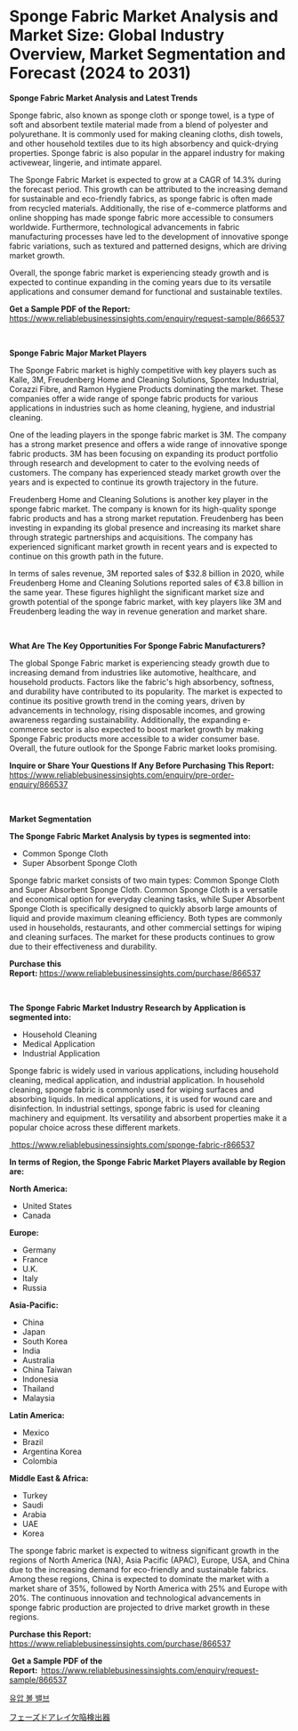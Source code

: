 <p><h1>Sponge Fabric Market Analysis and Market Size: Global Industry Overview, Market Segmentation and Forecast (2024 to 2031)</h1></p><p><strong>Sponge Fabric Market Analysis and Latest Trends</strong></p>
<p><p>Sponge fabric, also known as sponge cloth or sponge towel, is a type of soft and absorbent textile material made from a blend of polyester and polyurethane. It is commonly used for making cleaning cloths, dish towels, and other household textiles due to its high absorbency and quick-drying properties. Sponge fabric is also popular in the apparel industry for making activewear, lingerie, and intimate apparel.</p><p>The Sponge Fabric Market is expected to grow at a CAGR of 14.3% during the forecast period. This growth can be attributed to the increasing demand for sustainable and eco-friendly fabrics, as sponge fabric is often made from recycled materials. Additionally, the rise of e-commerce platforms and online shopping has made sponge fabric more accessible to consumers worldwide. Furthermore, technological advancements in fabric manufacturing processes have led to the development of innovative sponge fabric variations, such as textured and patterned designs, which are driving market growth.</p><p>Overall, the sponge fabric market is experiencing steady growth and is expected to continue expanding in the coming years due to its versatile applications and consumer demand for functional and sustainable textiles.</p></p>
<p><strong>Get a Sample PDF of the Report:&nbsp;</strong> <a href="https://www.reliablebusinessinsights.com/enquiry/request-sample/866537">https://www.reliablebusinessinsights.com/enquiry/request-sample/866537</a></p>
<p>&nbsp;</p>
<p><strong>Sponge Fabric Major Market Players</strong></p>
<p><p>The Sponge Fabric market is highly competitive with key players such as Kalle, 3M, Freudenberg Home and Cleaning Solutions, Spontex Industrial, Corazzi Fibre, and Ramon Hygiene Products dominating the market. These companies offer a wide range of sponge fabric products for various applications in industries such as home cleaning, hygiene, and industrial cleaning.</p><p>One of the leading players in the sponge fabric market is 3M. The company has a strong market presence and offers a wide range of innovative sponge fabric products. 3M has been focusing on expanding its product portfolio through research and development to cater to the evolving needs of customers. The company has experienced steady market growth over the years and is expected to continue its growth trajectory in the future.</p><p>Freudenberg Home and Cleaning Solutions is another key player in the sponge fabric market. The company is known for its high-quality sponge fabric products and has a strong market reputation. Freudenberg has been investing in expanding its global presence and increasing its market share through strategic partnerships and acquisitions. The company has experienced significant market growth in recent years and is expected to continue on this growth path in the future.</p><p>In terms of sales revenue, 3M reported sales of $32.8 billion in 2020, while Freudenberg Home and Cleaning Solutions reported sales of €3.8 billion in the same year. These figures highlight the significant market size and growth potential of the sponge fabric market, with key players like 3M and Freudenberg leading the way in revenue generation and market share.</p></p>
<p>&nbsp;</p>
<p><strong>What Are The Key Opportunities For Sponge Fabric Manufacturers?</strong></p>
<p><p>The global Sponge Fabric market is experiencing steady growth due to increasing demand from industries like automotive, healthcare, and household products. Factors like the fabric's high absorbency, softness, and durability have contributed to its popularity. The market is expected to continue its positive growth trend in the coming years, driven by advancements in technology, rising disposable incomes, and growing awareness regarding sustainability. Additionally, the expanding e-commerce sector is also expected to boost market growth by making Sponge Fabric products more accessible to a wider consumer base. Overall, the future outlook for the Sponge Fabric market looks promising.</p></p>
<p><strong>Inquire or Share Your Questions If Any Before Purchasing This Report:</strong> <a href="https://www.reliablebusinessinsights.com/enquiry/pre-order-enquiry/866537">https://www.reliablebusinessinsights.com/enquiry/pre-order-enquiry/866537</a></p>
<p>&nbsp;</p>
<p><strong>Market Segmentation</strong></p>
<p><strong>The Sponge Fabric Market Analysis by types is segmented into:</strong></p>
<p><ul><li>Common Sponge Cloth</li><li>Super Absorbent Sponge Cloth</li></ul></p>
<p><p>Sponge fabric market consists of two main types: Common Sponge Cloth and Super Absorbent Sponge Cloth. Common Sponge Cloth is a versatile and economical option for everyday cleaning tasks, while Super Absorbent Sponge Cloth is specifically designed to quickly absorb large amounts of liquid and provide maximum cleaning efficiency. Both types are commonly used in households, restaurants, and other commercial settings for wiping and cleaning surfaces. The market for these products continues to grow due to their effectiveness and durability.</p></p>
<p><strong>Purchase this Report:&nbsp;</strong><a href="https://www.reliablebusinessinsights.com/purchase/866537">https://www.reliablebusinessinsights.com/purchase/866537</a></p>
<p>&nbsp;</p>
<p><strong>The Sponge Fabric Market Industry Research by Application is segmented into:</strong></p>
<p><ul><li>Household Cleaning</li><li>Medical Application</li><li>Industrial Application</li></ul></p>
<p><p>Sponge fabric is widely used in various applications, including household cleaning, medical application, and industrial application. In household cleaning, sponge fabric is commonly used for wiping surfaces and absorbing liquids. In medical applications, it is used for wound care and disinfection. In industrial settings, sponge fabric is used for cleaning machinery and equipment. Its versatility and absorbent properties make it a popular choice across these different markets.</p></p>
<p><a href="https://www.reliablebusinessinsights.com/sponge-fabric-r866537">&nbsp;https://www.reliablebusinessinsights.com/sponge-fabric-r866537</a></p>
<p><strong>In terms of Region, the Sponge Fabric Market Players available by Region are:</strong></p>
<p>
    <p> <strong> North America: </strong>
        <ul>
            <li>United States</li>
            <li>Canada</li>
        </ul>
        </p> 
    <p> <strong> Europe: </strong>
        <ul>
            <li>Germany</li>
            <li>France</li>
            <li>U.K.</li>
            <li>Italy</li>
            <li>Russia</li>
        </ul>
        </p> 
    <p> <strong> Asia-Pacific: </strong>
        <ul>
            <li>China</li>
            <li>Japan</li>
            <li>South Korea</li>
            <li>India</li>
            <li>Australia</li>
            <li>China Taiwan</li>
            <li>Indonesia</li>
            <li>Thailand</li>
            <li>Malaysia</li>
        </ul>
        </p> 
    <p> <strong> Latin America: </strong>
        <ul>
            <li>Mexico</li>
            <li>Brazil</li>
            <li>Argentina Korea</li>
            <li>Colombia</li>
        </ul>
        </p> 
    <p> <strong> Middle East & Africa: </strong>
        <ul>
            <li>Turkey</li>
            <li>Saudi</li>
            <li>Arabia</li>
            <li>UAE</li>
            <li>Korea</li>
        </ul>
    </p>
    </p>
<p><p>The sponge fabric market is expected to witness significant growth in the regions of North America (NA), Asia Pacific (APAC), Europe, USA, and China due to the increasing demand for eco-friendly and sustainable fabrics. Among these regions, China is expected to dominate the market with a market share of 35%, followed by North America with 25% and Europe with 20%. The continuous innovation and technological advancements in sponge fabric production are projected to drive market growth in these regions.</p></p>
<p><strong>Purchase this Report: </strong><a href="https://www.reliablebusinessinsights.com/purchase/866537">https://www.reliablebusinessinsights.com/purchase/866537</a></p>
<p>&nbsp;<strong>Get a Sample PDF of the Report:&nbsp;&nbsp;</strong><a href="https://www.reliablebusinessinsights.com/enquiry/request-sample/866537">https://www.reliablebusinessinsights.com/enquiry/request-sample/866537</a></p>
<p><strong></strong></p>
<p><p><a href="https://github.com/rsg307664904/Market-Research-Report-List-3/blob/main/82209826418.md">유압 볼 밸브</a></p><p><a href="https://github.com/xtkhtofdt934839/Market-Research-Report-List-3/blob/main/36297362457.md">フェーズドアレイ欠陥検出器</a></p></p>